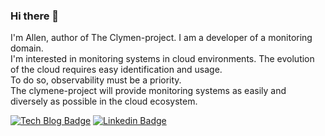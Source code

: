 ### Hi there 👋

I'm Allen, author of The Clymen-project. I am a developer of a monitoring domain.  
I'm interested in monitoring systems in cloud environments. The evolution of the cloud requires easy identification and usage.   
To do so, observability must be a priority.  
The clymene-project will provide monitoring systems as easily and diversely as possible in the cloud ecosystem.  


[![Tech Blog Badge](https://img.shields.io/badge/Medium-12100E?style=for-the-badge&logo=medium&logoColor=white&link=https://medium.com/@clymeneallen)](https://medium.com/@clymeneallen) [![Linkedin Badge](https://img.shields.io/badge/LinkedIn-0077B5?style=for-the-badge&logo=linkedin&logoColor=white&link=https://www.linkedin.com/in/allen-kim-6a6861196/)](https://www.linkedin.com/in/allen-kim-6a6861196/)

